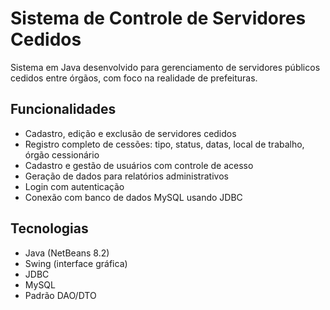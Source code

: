 # Sistema de Controle de Servidores Cedidos

Sistema em Java desenvolvido para gerenciamento de servidores públicos cedidos entre órgãos, com foco na realidade de prefeituras.

## Funcionalidades

- Cadastro, edição e exclusão de servidores cedidos
- Registro completo de cessões: tipo, status, datas, local de trabalho, órgão cessionário
- Cadastro e gestão de usuários com controle de acesso
- Geração de dados para relatórios administrativos
- Login com autenticação
- Conexão com banco de dados MySQL usando JDBC

## Tecnologias

- Java (NetBeans 8.2)
- Swing (interface gráfica)
- JDBC
- MySQL
- Padrão DAO/DTO
